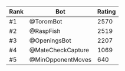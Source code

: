Rank|Bot|Rating
---|---|---
#1|@ToromBot|2570
#2|@RaspFish|2519
#3|@OpeningsBot|2207
#4|@MateCheckCapture|1069
#5|@MinOpponentMoves|640
